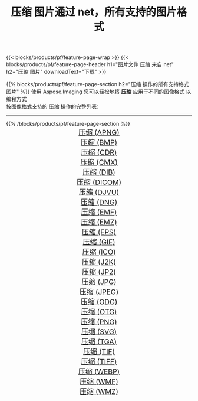 ﻿---
title: 压缩 图片通过 net，所有支持的图片格式 
weight: 3920
url: /zh-hans/net/compress 
lang: zh-hans
langdirlevel: 2
locales: zh-hans,ja,it,ru,de,es,fr,nl,id,lt,pl,pt,vi,tr,ko,zh-hant,ar,hi,th,sv,cs,uk,he
description: 使用 Aspose.Imaging 你可以轻松地通过 net 获取 压缩 图像
---

{{< blocks/products/pf/feature-page-wrap >}}
{{< blocks/products/pf/feature-page-header h1="图片文件 压缩 来自 net" h2="压缩 图片" downloadText="下载" >}}


{{% blocks/products/pf/feature-page-section  h2="压缩 操作的所有支持格式图片" %}}
使用 Aspose.Imaging 您可以轻松地将 **压缩** 应用于不同的图像格式 以编程方式
<br/>
按图像格式支持的 压缩 操作的完整列表：
<hr/>
{{% /blocks/products/pf/feature-page-section %}}
<div class="container-fluid productfamilypage bg-gray">
    <div class="convertypes bg-gray agp-content section">
        <div class="container">
		<div class="row other-converters" style="gap: 10px;font-size: 19px;text-align:center;">
		    <div class='col-md-2 other-converter remove-lp remove-rp'><a href="/imaging/zh-hans/net/compress/apng" style="padding:15px;">压缩 (APNG)</a></div><div class='col-md-2 other-converter remove-lp remove-rp'><a href="/imaging/zh-hans/net/compress/bmp" style="padding:15px;">压缩 (BMP)</a></div><div class='col-md-2 other-converter remove-lp remove-rp'><a href="/imaging/zh-hans/net/compress/cdr" style="padding:15px;">压缩 (CDR)</a></div><div class='col-md-2 other-converter remove-lp remove-rp'><a href="/imaging/zh-hans/net/compress/cmx" style="padding:15px;">压缩 (CMX)</a></div><div class='col-md-2 other-converter remove-lp remove-rp'><a href="/imaging/zh-hans/net/compress/dib" style="padding:15px;">压缩 (DIB)</a></div><div class='col-md-2 other-converter remove-lp remove-rp'><a href="/imaging/zh-hans/net/compress/dicom" style="padding:15px;">压缩 (DICOM)</a></div><div class='col-md-2 other-converter remove-lp remove-rp'><a href="/imaging/zh-hans/net/compress/djvu" style="padding:15px;">压缩 (DJVU)</a></div><div class='col-md-2 other-converter remove-lp remove-rp'><a href="/imaging/zh-hans/net/compress/dng" style="padding:15px;">压缩 (DNG)</a></div><div class='col-md-2 other-converter remove-lp remove-rp'><a href="/imaging/zh-hans/net/compress/emf" style="padding:15px;">压缩 (EMF)</a></div><div class='col-md-2 other-converter remove-lp remove-rp'><a href="/imaging/zh-hans/net/compress/emz" style="padding:15px;">压缩 (EMZ)</a></div><div class='col-md-2 other-converter remove-lp remove-rp'><a href="/imaging/zh-hans/net/compress/eps" style="padding:15px;">压缩 (EPS)</a></div><div class='col-md-2 other-converter remove-lp remove-rp'><a href="/imaging/zh-hans/net/compress/gif" style="padding:15px;">压缩 (GIF)</a></div><div class='col-md-2 other-converter remove-lp remove-rp'><a href="/imaging/zh-hans/net/compress/ico" style="padding:15px;">压缩 (ICO)</a></div><div class='col-md-2 other-converter remove-lp remove-rp'><a href="/imaging/zh-hans/net/compress/j2k" style="padding:15px;">压缩 (J2K)</a></div><div class='col-md-2 other-converter remove-lp remove-rp'><a href="/imaging/zh-hans/net/compress/jp2" style="padding:15px;">压缩 (JP2)</a></div><div class='col-md-2 other-converter remove-lp remove-rp'><a href="/imaging/zh-hans/net/compress/jpg" style="padding:15px;">压缩 (JPG)</a></div><div class='col-md-2 other-converter remove-lp remove-rp'><a href="/imaging/zh-hans/net/compress/jpeg" style="padding:15px;">压缩 (JPEG)</a></div><div class='col-md-2 other-converter remove-lp remove-rp'><a href="/imaging/zh-hans/net/compress/odg" style="padding:15px;">压缩 (ODG)</a></div><div class='col-md-2 other-converter remove-lp remove-rp'><a href="/imaging/zh-hans/net/compress/otg" style="padding:15px;">压缩 (OTG)</a></div><div class='col-md-2 other-converter remove-lp remove-rp'><a href="/imaging/zh-hans/net/compress/png" style="padding:15px;">压缩 (PNG)</a></div><div class='col-md-2 other-converter remove-lp remove-rp'><a href="/imaging/zh-hans/net/compress/svg" style="padding:15px;">压缩 (SVG)</a></div><div class='col-md-2 other-converter remove-lp remove-rp'><a href="/imaging/zh-hans/net/compress/tga" style="padding:15px;">压缩 (TGA)</a></div><div class='col-md-2 other-converter remove-lp remove-rp'><a href="/imaging/zh-hans/net/compress/tif" style="padding:15px;">压缩 (TIF)</a></div><div class='col-md-2 other-converter remove-lp remove-rp'><a href="/imaging/zh-hans/net/compress/tiff" style="padding:15px;">压缩 (TIFF)</a></div><div class='col-md-2 other-converter remove-lp remove-rp'><a href="/imaging/zh-hans/net/compress/webp" style="padding:15px;">压缩 (WEBP)</a></div><div class='col-md-2 other-converter remove-lp remove-rp'><a href="/imaging/zh-hans/net/compress/wmf" style="padding:15px;">压缩 (WMF)</a></div><div class='col-md-2 other-converter remove-lp remove-rp'><a href="/imaging/zh-hans/net/compress/wmz" style="padding:15px;">压缩 (WMZ)</a></div>
                </div>
        </div>
    </div>
</div>
<br/>
